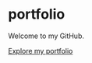 # portfolio

Welcome to my GitHub. 

[Explore my portfolio](https://jessicamaev.github.io/porfolio/)